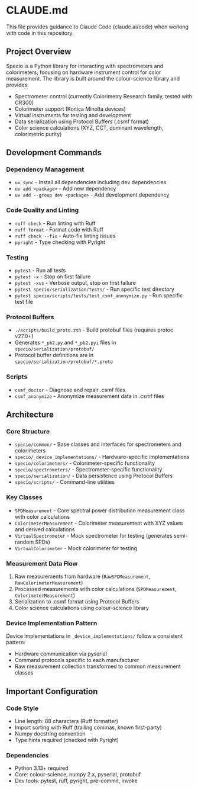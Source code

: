 # CLAUDE.md

This file provides guidance to Claude Code (claude.ai/code) when working with code in this repository.

## Project Overview

Specio is a Python library for interacting with spectrometers and colorimeters, focusing on hardware instrument control for color measurement. The library is built around the colour-science library and provides:

- Spectrometer control (currently Colorimetry Research family, tested with CR300)
- Colorimeter support (Konica Minolta devices)
- Virtual instruments for testing and development
- Data serialization using Protocol Buffers (.csmf format)
- Color science calculations (XYZ, CCT, dominant wavelength, colorimetric purity)

## Development Commands

### Dependency Management
- `uv sync` - Install all dependencies including dev dependencies
- `uv add <package>` - Add new dependency
- `uv add --group dev <package>` - Add development dependency

### Code Quality and Linting
- `ruff check` - Run linting with Ruff
- `ruff format` - Format code with Ruff
- `ruff check --fix` - Auto-fix linting issues
- `pyright` - Type checking with Pyright

### Testing
- `pytest` - Run all tests
- `pytest -x` - Stop on first failure
- `pytest -xvs` - Verbose output, stop on first failure
- `pytest specio/serialization/tests/` - Run specific test directory
- `pytest specio/scripts/tests/test_csmf_anonymize.py` - Run specific test file

### Protocol Buffers
- `./scripts/build_proto.zsh` - Build protobuf files (requires protoc v27.0+)
- Generates `*_pb2.py` and `*_pb2.pyi` files in `specio/serialization/protobuf/`
- Protocol buffer definitions are in `specio/serialization/protobuf/*.proto`

### Scripts
- `csmf_doctor` - Diagnose and repair .csmf files
- `csmf_anonymize` - Anonymize measurement data in .csmf files

## Architecture

### Core Structure
- `specio/common/` - Base classes and interfaces for spectrometers and colorimeters
- `specio/_device_implementations/` - Hardware-specific implementations
- `specio/colorimeters/` - Colorimeter-specific functionality
- `specio/spectrometers/` - Spectrometer-specific functionality
- `specio/serialization/` - Data persistence using Protocol Buffers
- `specio/scripts/` - Command-line utilities

### Key Classes
- `SPDMeasurement` - Core spectral power distribution measurement class with color calculations
- `ColorimeterMeasurement` - Colorimeter measurement with XYZ values and derived calculations
- `VirtualSpectrometer` - Mock spectrometer for testing (generates semi-random SPDs)
- `VirtualColorimeter` - Mock colorimeter for testing

### Measurement Data Flow
1. Raw measurements from hardware (`RawSPDMeasurement`, `RawColorimeterMeasurement`)
2. Processed measurements with color calculations (`SPDMeasurement`, `ColorimeterMeasurement`)
3. Serialization to .csmf format using Protocol Buffers
4. Color science calculations using colour-science library

### Device Implementation Pattern
Device implementations in `_device_implementations/` follow a consistent pattern:
- Hardware communication via pyserial
- Command protocols specific to each manufacturer
- Raw measurement collection transformed to common measurement classes

## Important Configuration

### Code Style
- Line length: 88 characters (Ruff formatter)
- Import sorting with Ruff (trailing commas, known first-party)
- Numpy docstring convention
- Type hints required (checked with Pyright)

### Dependencies
- Python 3.13+ required
- Core: colour-science, numpy 2.x, pyserial, protobuf
- Dev tools: pytest, ruff, pyright, pre-commit, invoke